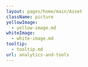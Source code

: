```yaml
---
layout: pages/home/main/Asset
className: picture
yellowImage:
  - yellow-image.md
whiteImage:
  - white-image.md
tooltip:
  - tooltip.md
url: analytics-and-tools
---
```

